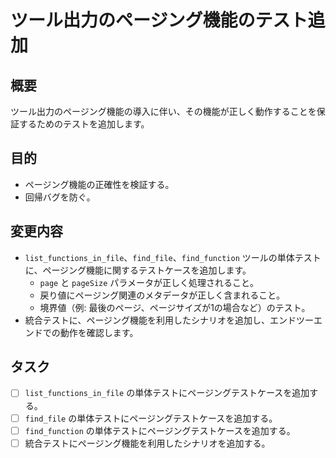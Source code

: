 # ツール出力のページング機能のテスト追加

## 概要

ツール出力のページング機能の導入に伴い、その機能が正しく動作することを保証するためのテストを追加します。

## 目的

- ページング機能の正確性を検証する。
- 回帰バグを防ぐ。

## 変更内容

- `list_functions_in_file`、`find_file`、`find_function` ツールの単体テストに、ページング機能に関するテストケースを追加します。
  - `page` と `pageSize` パラメータが正しく処理されること。
  - 戻り値にページング関連のメタデータが正しく含まれること。
  - 境界値（例: 最後のページ、ページサイズが1の場合など）のテスト。
- 統合テストに、ページング機能を利用したシナリオを追加し、エンドツーエンドでの動作を確認します。

## タスク

- [ ] `list_functions_in_file` の単体テストにページングテストケースを追加する。
- [ ] `find_file` の単体テストにページングテストケースを追加する。
- [ ] `find_function` の単体テストにページングテストケースを追加する。
- [ ] 統合テストにページング機能を利用したシナリオを追加する。
